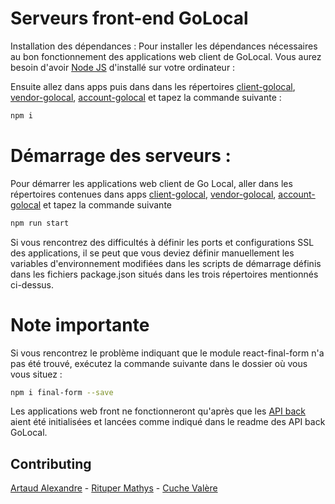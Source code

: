 # Serveurs front-end GoLocal


Installation des dépendances :
Pour installer les dépendances nécessaires au bon fonctionnement des applications web client de GoLocal. Vous aurez besoin d'avoir [Node JS](https://nodejs.org/en/) d'installé sur votre ordinateur :


Ensuite allez dans apps puis dans dans les répertoires [client-golocal](https://github.com/AlexArtaud-Dev/GoLocal-Client-APPs/tree/dev/apps/client-golocal), [vendor-golocal](https://github.com/AlexArtaud-Dev/GoLocal-Client-APPs/tree/dev/apps/vendor-golocal), [account-golocal](https://github.com/AlexArtaud-Dev/GoLocal-Client-APPs/tree/dev/apps/account-golocal)  et tapez la commande suivante : 

```bash
npm i
```

# Démarrage des serveurs :
Pour démarrer les applications web client de Go Local, aller dans les répertoires contenues dans apps [client-golocal](https://github.com/AlexArtaud-Dev/GoLocal-Client-APPs/tree/dev/apps/client-golocal), [vendor-golocal](https://github.com/AlexArtaud-Dev/GoLocal-Client-APPs/tree/dev/apps/vendor-golocal), [account-golocal](https://github.com/AlexArtaud-Dev/GoLocal-Client-APPs/tree/dev/apps/account-golocal) et tapez la commande suivante

```bash
npm run start
```

Si vous rencontrez des difficultés à définir les ports et configurations SSL des applications, il se peut que vous deviez définir manuellement les variables d'environnement modifiées dans les scripts de démarrage définis dans les fichiers package.json situés dans les trois répertoires mentionnés ci-dessus.

# Note importante

Si vous rencontrez le problème indiquant que le module react-final-form n'a pas été trouvé, exécutez la commande suivante dans le dossier où vous vous situez : 
```bash
npm i final-form --save
```

Les applications web front ne fonctionneront qu'après que les [API back](https://github.com/stupside/GoLocal/tree/dev) aient été initialisées et lancées comme indiqué dans le readme des API back GoLocal.


## Contributing
[Artaud Alexandre](https://github.com/AlexArtaud-Dev) - [Rituper Mathys](https://github.com/Mathys-Rituper) - [Cuche Valère](https://github.com/lAsDesCartes)
